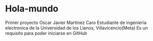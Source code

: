 # Hola-mundo
Primer proyecto
Oscar Javier Martinez Caro
Estudiante de ingenieria electronica de la Universidad de los Llanos, Villavicencio(Meta)
Es un requisito para poder iniciarse en GitHub
